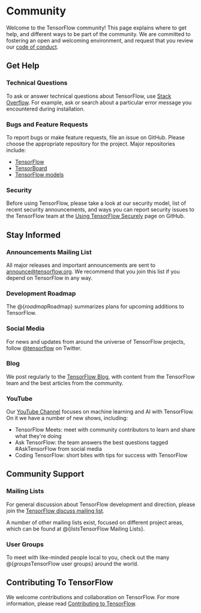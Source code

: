 # Community

Welcome to the TensorFlow community! This page explains where to get help, and
different ways to be part of the community. We are committed to fostering an
open and welcoming environment, and request that you review our [code of
conduct](https://github.com/tensorflow/tensorflow/blob/master/CODE_OF_CONDUCT.md).

## Get Help

### Technical Questions

To ask or answer technical questions about TensorFlow, use [Stack
Overflow](https://stackoverflow.com/questions/tagged/tensorflow). For example,
ask or search about a particular error message you encountered during
installation.

### Bugs and Feature Requests

To report bugs or make feature requests, file an issue on GitHub. Please choose
the appropriate repository for the project. Major repositories include:

  * [TensorFlow](https://github.com/tensorflow/tensorflow/issues)
  * [TensorBoard](https://github.com/tensorflow/tensorboard/issues)
  * [TensorFlow models](https://github.com/tensorflow/models/issues)
  
### Security

Before using TensorFlow, please take a look at our security model, list of
recent security announcements, and ways you can report security issues to the
TensorFlow team at the
[Using TensorFlow Securely](https://github.com/tensorflow/tensorflow/blob/master/SECURITY.md) page on GitHub.

## Stay Informed

### Announcements Mailing List

All major releases and important announcements are sent to
[announce@tensorflow.org](https://groups.google.com/a/tensorflow.org/forum/#!forum/announce).
We recommend that you join this list if you depend on TensorFlow in any way.

### Development Roadmap

The @{$roadmap$Roadmap} summarizes plans for upcoming additions to TensorFlow.

### Social Media

For news and updates from around the universe of TensorFlow projects, follow
[@tensorflow](https://twitter.com/tensorflow) on Twitter.

### Blog

We post regularly to the [TensorFlow Blog](http://blog.tensorflow.org/),
with content from the TensorFlow team and the best articles from the community.

### YouTube

Our [YouTube Channel](http://youtube.com/tensorflow/) focuses on machine learning
and AI with TensorFlow. On it we have a number of new shows, including:

- TensorFlow Meets: meet with community contributors to learn and share what they're doing
- Ask TensorFlow: the team answers the best questions tagged #AskTensorFlow from social media 
- Coding TensorFlow: short bites with tips for success with TensorFlow

## Community Support

### Mailing Lists

For general discussion about TensorFlow development and direction, please join
the [TensorFlow discuss mailing
list](https://groups.google.com/a/tensorflow.org/d/forum/discuss).

A number of other mailing lists exist, focused on different project areas, which
can be found at @{$lists$TensorFlow Mailing Lists}.

### User Groups

To meet with like-minded people local to you, check out the many
@{$groups$TensorFlow user groups} around the world.


## Contributing To TensorFlow

We welcome contributions and collaboration on TensorFlow. For more information,
please read [Contributing to TensorFlow](contributing.md).

